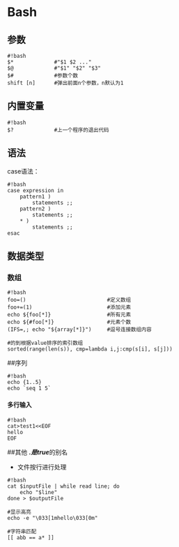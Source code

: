 # Bash

## 参数
```
#!bash
$*             #"$1 $2 ..."  
$@             #"$1" "$2" "$3"  
$#             #参数个数  
shift [n]      #弹出前面n个参数，n默认为1
```

## 内置变量  
```
#!bash
$?             #上一个程序的退出代码  
```

## 语法
case语法：
```
#!bash
case expression in
    pattern1 )
        statements ;;
    pattern2 )
        statements ;;
    * )
        statements ;;
esac
```

## 数据类型
### 数组
```
#!bash
foo=()                          #定义数组  
foo+=(1)                        #添加元素    
echo ${foo[*]}                  #所有元素    
echo ${#foo[*]}                 #元素个数  
(IFS=,; echo "${array[*]}")     #逗号连接数组内容  

#的到根据value排序的索引数组
sorted(range(len(s)), cmp=lambda i,j:cmp(s[i], s[j]))  
```

##序列
```
#!bash
echo {1..5}  
echo `seq 1 5`
```

#### 多行输入
```
#!bash
cat>test1<<EOF
hello
EOF
```
##其他
***.***是***true***的别名

* 文件按行进行处理
```
#!bash
cat $inputFile | while read line; do
    echo "$line"
done > $outputFile

#显示高亮
echo -e "\033[1mhello\033[0m"

#字符串匹配
[[ abb == a* ]]
```